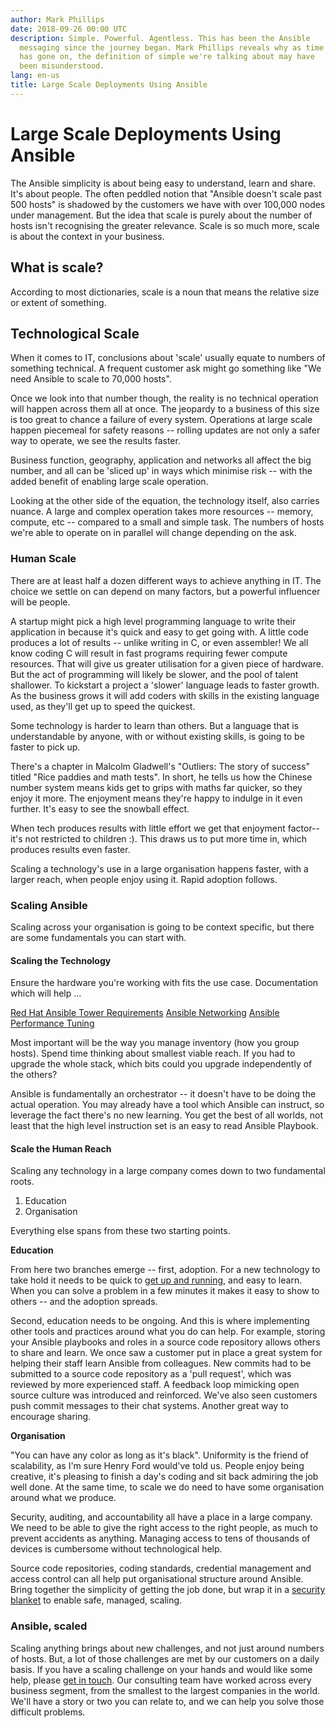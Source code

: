 ```yaml
---
author: Mark Phillips
date: 2018-09-26 00:00 UTC
description: Simple. Powerful. Agentless. This has been the Ansible
  messaging since the journey began. Mark Phillips reveals why as time
  has gone on, the definition of simple we're talking about may have
  been misunderstood.
lang: en-us
title: Large Scale Deployments Using Ansible
---
```


# Large Scale Deployments Using Ansible

The Ansible simplicity is about being easy to understand, learn and
share. It's about people. The often peddled notion that "Ansible doesn't
scale past 500 hosts" is shadowed by the customers we have with over
100,000 nodes under management. But the idea that scale is purely about
the number of hosts isn't recognising the greater relevance. Scale is so
much more, scale is about the context in your business.

## What is scale?

According to most dictionaries, scale is a noun that means the relative size or extent of something.

## Technological Scale

When it comes to IT, conclusions about 'scale' usually equate to numbers
of something technical. A frequent customer ask might go something like
"We need Ansible to scale to 70,000 hosts".

Once we look into that number though, the reality is no technical
operation will happen across them all at once. The jeopardy to a
business of this size is too great to chance a failure of every system.
Operations at large scale happen piecemeal for safety reasons -- rolling
updates are not only a safer way to operate, we see the results faster.

Business function, geography, application and networks all affect the
big number, and all can be 'sliced up' in ways which minimise risk --
with the added benefit of enabling large scale operation.

Looking at the other side of the equation, the technology itself, also
carries nuance. A large and complex operation takes more resources --
memory, compute, etc -- compared to a small and simple task. The numbers
of hosts we're able to operate on in parallel will change depending on
the ask.

### Human Scale

There are at least half a dozen different ways to achieve anything in
IT. The choice we settle on can depend on many factors, but a powerful
influencer will be people.

A startup might pick a high level programming language to write their
application in because it's quick and easy to get going with. A little
code produces a lot of results -- unlike writing in C, or even
assembler! We all know coding C will result in fast programs requiring
fewer compute resources. That will give us greater utilisation for a
given piece of hardware. But the act of programming will likely be
slower, and the pool of talent shallower. To kickstart a project a
'slower' language leads to faster growth. As the business grows it
will add coders with skills in the existing language used, as they'll
get up to speed the quickest.

Some technology is harder to learn than others. But a language that is
understandable by anyone, with or without existing skills, is going to
be faster to pick up.

There's a chapter in Malcolm Gladwell's "Outliers: The story of
success" titled "Rice paddies and math tests". In short, he tells us
how the Chinese number system means kids get to grips with maths far
quicker, so they enjoy it more. The enjoyment means they're happy to
indulge in it even further. It's easy to see the snowball effect.

When tech produces results with little effort we get that enjoyment
factor--it's not restricted to children :). This draws us to put more
time in, which produces results even faster.

Scaling a technology's use in a large organisation happens faster, with
a larger reach, when people enjoy using it. Rapid adoption follows.

### Scaling Ansible

Scaling across your organisation is going to be context specific, but
there are some fundamentals you can start with.

#### Scaling the Technology

Ensure the hardware you're working with fits the use case.
Documentation which will help ...

[Red Hat Ansible Tower Requirements](https://docs.ansible.com/ansible-tower/latest/html/quickinstall/prepare.html#prerequisites-and-requirements)
[Ansible Networking](https://docs.ansible.com/ansible/latest/network/user_guide/faq.html?highlight=memory#how-can-i-improve-performance-for-network-playbooks)
[Ansible Performance Tuning](/blog/ansible-performance-tuning)

Most important will be the way you manage inventory (how you group
hosts). Spend time thinking about smallest viable reach. If you had to
upgrade the whole stack, which bits could you upgrade independently of
the others?

Ansible is fundamentally an orchestrator -- it doesn\'t have to be doing
the actual operation. You may already have a tool which Ansible can
instruct, so leverage the fact there\'s no new learning. You get the
best of all worlds, not least that the high level instruction set is an
easy to read Ansible Playbook.

#### Scale the Human Reach

Scaling any technology in a large company comes down to two fundamental
roots.

1. Education
2. Organisation

Everything else spans from these two starting points.

**Education**

From here two branches emerge -- first, adoption. For a new technology
to take hold it needs to be quick to [get up and
running](/resources/get-started), and easy to learn. When you can solve
a problem in a few minutes it makes it easy to show to others -- and the
adoption spreads.

Second, education needs to be ongoing. And this is where implementing
other tools and practices
around what you do can help. For example, storing your Ansible playbooks
and roles in a source code repository allows others to share and learn.
We once saw a customer put in place a great system for helping their
staff learn Ansible from colleagues. New commits had to be submitted to
a source code repository as a 'pull request', which was reviewed by
more experienced staff. A feedback loop mimicking open source culture
was introduced and reinforced. We\'ve also seen customers push commit
messages to their chat systems. Another great way to encourage sharing.

**Organisation**

"You can have any color as long as it's black". Uniformity is the
friend of scalability, as I'm sure Henry Ford would've told us. People
enjoy being creative, it's pleasing to finish a day's coding and sit
back admiring the job well done. At the same time, to scale we do need
to have some organisation around what we produce.

Security, auditing, and accountability all have a place in a large
company. We need to be able to give the right access to the right
people, as much to prevent accidents as anything. Managing access to
tens of thousands of devices is cumbersome without technological help.

Source code repositories, coding standards, credential management and
access control can all help put organisational structure around Ansible.
Bring together the simplicity of getting the job done, but wrap it in a
[security blanket](/products/tower) to enable safe, managed, scaling.

### Ansible, scaled

Scaling anything brings about new challenges, and not just around
numbers of hosts. But, a lot of those challenges are met by our
customers on a daily basis. If you have a scaling challenge on your
hands and would like some help, please [get in touch](/contact-us). Our
consulting team have worked across every business segment, from the
smallest to the largest companies in the world. We\'ll have a story or
two you can relate to, and we can help you solve those difficult
problems.
